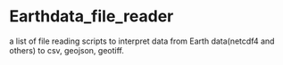 # Earthdata_file_reader
a list of file reading scripts to interpret data from Earth data(netcdf4 and others) to csv, geojson, geotiff.
